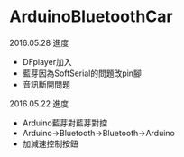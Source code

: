 # ArduinoBluetoothCar
2016.05.28 進度<p>
+ DFplayer加入<br/>
+ 藍芽因為SoftSerial的問題改pin腳<br/>
+ 音訊斷開問題<br/>

2016.05.22 進度<p>
+ Arduino藍芽對藍芽對控<br/>
+ Arduino->Bluetooth->Bluetooth->Arduino<br/>
+ 加減速控制按鈕<br/>
